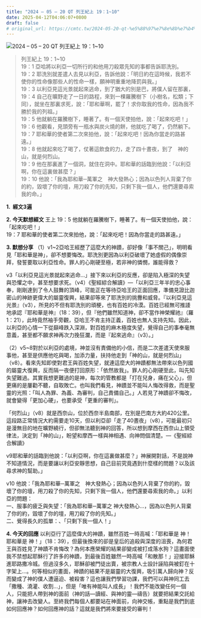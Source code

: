 ```yaml
---
title: "2024 – 05 – 20 QT 列王紀上 19：1~10"
date: 2025-04-12T04:06:07+0800
draft: false
# original_url: https://cmtc.tw/2024-05-20-qt-%e5%88%97%e7%8e%8b%e7%b4%80%e4%b8%8a-19%ef%bc%9a110
---
```


![2024 – 05 – 20 QT 列王紀上 19：1\~10](/images/qt.jpg  "2024 – 05 – 20 QT 列王紀上 19：1\~10")

> 列王紀上 19：1\~10  
> 19：1 亞哈將以利亞一切所行的和他用刀殺眾先知的事都告訴耶洗別。  
> 19：2 耶洗別就差遣人去見以利亞，告訴他說：「明日約在這時候，我若不使你的性命像那些人的性命一樣，願神明重重地降罰與我。」  
> 19：3 以利亞見這光景就起來逃命，到了猶大的別是巴，將僕人留在那裏，  
> 19：4 自己在曠野走了一日的路程，來到一棵羅騰樹下（小樹名，松類；下同），就坐在那裏求死，說：「耶和華啊，罷了！求你取我的性命，因為我不勝於我的列祖。」  
> 19：5 他就躺在羅騰樹下，睡著了。有一個天使拍他，說：「起來吃吧！」  
> 19：6 他觀看，見頭旁有一瓶水與炭火燒的餅，他就吃了喝了，仍然躺下。  
> 19：7 耶和華的使者第二次來拍他，說：「起來吃吧！因為你當走的路甚遠。」  
> 19：8 他就起來吃了喝了，仗著這飲食的力，走了四十晝夜，到了　神的山，就是何烈山。  
> 19：9 他在那裏進了一個洞，就住在洞中。耶和華的話臨到他說：「以利亞啊，你在這裏做甚麼？」  
> 19：10 他說：「我為耶和華─萬軍之　神大發熱心；因為以色列人背棄了你的約，毀壞了你的壇，用刀殺了你的先知，只剩下我一個人，他們還要尋索我的命。」

**1.  經文3遍**

**2. 今天默想經文**
王上 19：5 他就躺在羅騰樹下，睡著了。有一個天使拍他，說：「起來吃吧！」  
19：7 耶和華的使者第二次來拍他，說：「起來吃吧！因為你當走的路甚遠。」

**3. 默想分享**
（1）v1\~2亞哈王經歷了這麼大的神蹟，卻好像「事不關己」，明明看見「耶和華是神」，卻不想要悔改。耶洗別更因為以利亞破壞了她虛假的偶像崇拜，發誓要取以利亞性命。罪人的心剛硬至極，若非神的憐憫，誰能得救？

v3「以利亞見這光景就起來逃命…」接下來以利亞的反應，卻是陷入極深的失望與恐懼之中，甚至想要求死。（v4）《聖經綜合解讀》—「以利亞三年半的忠心事奉，剛剛達到了令人鼓舞的頂峰，可能正在等待亞哈王的正面回應，準備見證比迦密山的神跡更偉大的屬靈復興，結果卻等來了耶洗別的挑釁和威脅。『以利亞見這光景』（v3），所見的不但有耶洗別的頑梗，也有百姓的冷漠。百姓已經無可推諉地承認『耶和華是神』（18：39），但『他們雖然知道神，卻不當作神榮耀祂』（羅1：21），此時竟然袖手旁觀，亞哈王不肯主持正義，百姓也無人支持先知。因此，以利亞的心情一下從巔峰跌入深淵，對百姓的麻木極度失望，覺得自己的事奉毫無意義，甚至都不願求神再次力挽狂瀾，而是『起來逃命』（v3）。」

（2）v5\~8對於以利亞的處境，神並沒有責備他的小信，而是二次差遣天使來服事他，甚至是供應他吃與喝，加添力量，扶持他走到「神的山，就是何烈山」（v8）。看來先知即使對君王與百姓失望，就連這麼大的神蹟都無法帶來以色列國的屬靈大復興，反而隔一夜便打回原形：「依然故我」。罪人的心剛硬至此，叫先知失望難過。其實我想更難過的是神，每次的管教都是「打在兒身，痛在父心」，但更痛的是屢勸不聽，自取敗亡。也叫我們看見，神蹟並不能叫人悔改得救，而是聖靈的光照：「叫人為罪、為義、為審判，自己責備自己。」人若見了神蹟卻不悔改，就會變得「更加心硬」，也要承受「更重的審判」。

「何烈山」（v8）就是西奈山，位於西奈半島南部，在別是巴南方大約420公里。這段路正常情況大約需要走10天，但以利亞卻「走了40晝夜」（v8），可能最初只是漫無目的地在曠野繞行，但卻無法聽到神的回答，所以想到摩西在西奈山上領受律法，決定到「神的山」，盼望和摩西一樣與神相遇、向神問個清楚。—《聖經綜合解讀》

v9耶和華的話臨到他說：「以利亞啊，你在這裏做甚麼？」神展開對話，不是說神不知道情況，而是要讓以利亞安靜思想，自己目前究竟遇到什麼樣的問題？以及該尋求神的幫助。」

v10 他說：「我為耶和華─萬軍之　神大發熱心；因為以色列人背棄了你的約，毀壞了你的壇，用刀殺了你的先知，只剩下我一個人，他們還要尋索我的命。」以利亞的問題：  
一、服事的疲乏與失望：「我為耶和華─萬軍之 神大發熱心…，因為以色列人背棄了你的約，毀壞了你的壇，用刀殺了你的先知。」  
二、覺得長久的孤單：、「只剩下我一個人！」

**4. 今天的回應**
以利亞行了這麼偉大的神蹟，雖然百姓一時高喊：「耶和華是 神！耶和華是 神！」（18：39），但最後換來的卻是皇后的追殺與深度的沮喪，為何君王與百姓見了神蹟不肯悔改？為何本應榮耀的結果卻變成被打成落水狗？這畫面使我不禁想起耶穌行了許多的神蹟，到最後百姓雖然一時高喊「和散那！」迎接耶穌進耶路撒冷城。但過沒多久，耶穌卻被門徒出賣，被宗教人士設計誣陷與被釘在十字架上…。何等相似的畫面，神蹟的結果不是屬靈的大復興，吸引萬人歸向神？反而變成了神的僕人遭逼迫、被殺害？這也讓我們學習功課，我們可以與神同工去「撒種、澆灌、收割…」，但是「唯有神能叫人成長」！我們不能改變任何一個人，只能把人帶到神的面前（神的話—讀經、與神的靈—禱告）就要把結果交託給神，讓神去改變人。至終我們每個人都要站在神面前，向神交帳，重點是我們到底如何回應神？如何回應神的話？這就是我們將來要接受的審判！
